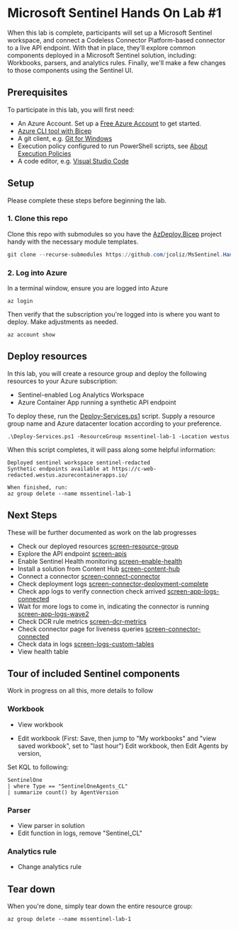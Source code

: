 # Microsoft Sentinel Hands On Lab #1

When this lab is complete, participants will set up a Microsoft Sentinel workspace, and connect a Codeless Connector Platform-based connector to a live API endpoint. With that in place, they'll explore common components deployed in a Microsoft Sentinel solution, including: Workbooks, parsers, and analytics rules. Finally, we'll make a few changes to those components using the Sentinel UI.

## Prerequisites

To participate in this lab, you will first need:

* An Azure Account. Set up a [Free Azure Account](https://azure.microsoft.com/en-us/pricing/purchase-options/azure-account) to get started.
* [Azure CLI tool with Bicep](https://learn.microsoft.com/en-us/azure/azure-resource-manager/bicep/install#azure-cli)
* A git client, e.g. [Git for Windows](https://gitforwindows.org/)
* Execution policy configured to run PowerShell scripts, see [About Execution Policies](https://learn.microsoft.com/en-us/powershell/module/microsoft.powershell.core/about/about_execution_policies)
* A code editor, e.g. [Visual Studio Code](https://code.visualstudio.com/)

## Setup

Please complete these steps before beginning the lab.

### 1. Clone this repo

Clone this repo with submodules so you have the [AzDeploy.Bicep](https://github.com/jcoliz/AzDeploy.Bicep) project handy with the necessary module templates.

```powershell
git clone --recurse-submodules https://github.com/jcoliz/MsSentinel.HandsOnLab.1.git
```

### 2. Log into Azure

In a terminal window, ensure you are logged into Azure

```dotnetcli
az login
```

Then verify that the subscription you're logged into is where you want to deploy. Make adjustments as needed.

```dotnetcli
az account show
```

## Deploy resources

In this lab, you will create a resource group and deploy the following resources to your Azure subscription:

* Sentinel-enabled Log Analytics Workspace
* Azure Container App running a synthetic API endpoint

To deploy these, run the [Deploy-Services.ps1](./Deploy-Services.ps1) script. Supply a resource group name and
Azure datacenter location according to your preference.

```dotnetcli
.\Deploy-Services.ps1 -ResourceGroup mssentinel-lab-1 -Location westus
```

When this script completes, it will pass along some helpful information:

```dotnetcli
Deployed sentinel workspace sentinel-redacted
Synthetic endpoints available at https://c-web-redacted.westus.azurecontainerapps.io/

When finished, run:
az group delete --name mssentinel-lab-1
```

## Next Steps

These will be further documented as work on the lab progresses

* Check our deployed resources [screen-resource-group](./docs/images/screen-resource-group.jpeg)
* Explore the API endpoint [screen-apis](./docs/images/screen-apis.jpeg)
* Enable Sentinel Health monitoring [screen-enable-health](./docs/images/screen-enable-health.jpeg)
* Install a solution from Content Hub [screen-content-hub](./docs/images/screen-content-hub.jpeg)
* Connect a connector [screen-connect-connector](./docs/images/screen-connect-connector.jpeg)
* Check deployment logs [screen-connector-deployment-complete](./docs/images/screen-connector-deployment-complete.jpeg)
* Check app logs to verify connection check arrived [screen-app-logs-connected](./docs/images/screen-app-logs-connected.jpeg)
* Wait for more logs to come in, indicating the connector is running [screen-app-logs-wave2](./docs/images/screen-app-logs-wave2.jpeg)
* Check DCR rule metrics [screen-dcr-metrics](./docs/images/screen-dcr-metrics.jpeg)
* Check connector page for liveness queries [screen-connector-connected](./docs/images/screen-connector-connected.jpeg)
* Check data in logs [screen-logs-custom-tables](./docs/images/screen-logs-custom-tables.jpeg)
* View health table

## Tour of included Sentinel components

Work in progress on all this, more details to follow

### Workbook

* View workbook

* Edit workbook (First: Save, then jump to "My workbooks" and "view saved workbook", set to "last hour")
    Edit workbook, then Edit Agents by version, 

Set KQL to following:

```kusto
SentinelOne
| where Type == "SentinelOneAgents_CL"
| summarize count() by AgentVersion
```

### Parser

* View parser in solution
* Edit function in logs, remove "Sentinel_CL"

### Analytics rule

* Change analytics rule

## Tear down

When you're done, simply tear down the entire resource group:

```dotnetcli
az group delete --name mssentinel-lab-1
```
